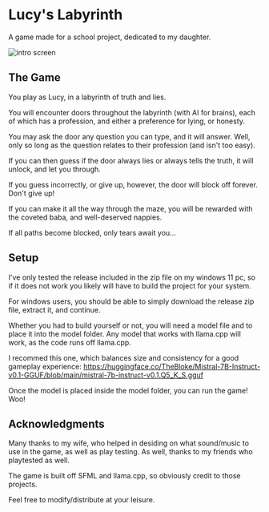 # Lucy's Labyrinth

A game made for a school project, dedicated to my daughter.


![intro screen]([https://github.com/MorganRO8/Lucys_Labyrinth/blob/34c4d62a1f34fddfc4fcd41c8aac86b33f7ec911/textures/startup_screen.png?raw=true])


## The Game

You play as Lucy, in a labyrinth of truth and lies.

You will encounter doors throughout the labyrinth (with AI for brains), each of which has a profession, and either a preference for lying, or honesty.

You may ask the door any question you can type, and it will answer. Well, only so long as the question relates to their profession (and isn't too easy).

If you can then guess if the door always lies or always tells the truth, it will unlock, and let you through.

If you guess incorrectly, or give up, however, the door will block off forever. Don't give up!

If you can make it all the way through the maze, you will be rewarded with the coveted baba, and well-deserved nappies.

If all paths become blocked, only tears await you...


## Setup

I've only tested the release included in the zip file on my windows 11 pc, so if it does not work you likely will have to build the project for your system.

For windows users, you should be able to simply download the release zip file, extract it, and continue.

Whether you had to build yourself or not, you will need a model file and to place it into the model folder. Any model that works with llama.cpp will work, as the code runs off llama.cpp.

I recommed this one, which balances size and consistency for a good gameplay experience: https://huggingface.co/TheBloke/Mistral-7B-Instruct-v0.1-GGUF/blob/main/mistral-7b-instruct-v0.1.Q5_K_S.gguf

Once the model is placed inside the model folder, you can run the game! Woo!


## Acknowledgments

Many thanks to my wife, who helped in desiding on what sound/music to use in the game, as well as play testing. As well, thanks to my friends who playtested as well.

The game is built off SFML and llama.cpp, so obviously credit to those projects.

Feel free to modify/distribute at your leisure.
